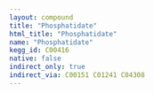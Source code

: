 ```yaml
---
layout: compound
title: "Phosphatidate"
html_title: "Phosphatidate"
name: "Phosphatidate"
kegg_id: C00416
native: false
indirect_only: true
indirect_via: C00151 C01241 C04308
---
```


